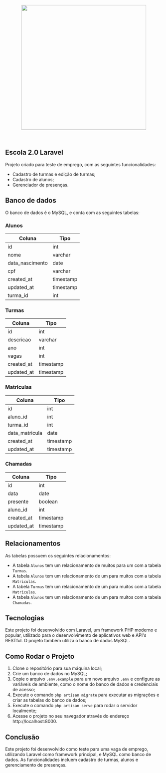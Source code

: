 <p align="center"><a href="https://laravel.com" target="_blank"><img src="https://raw.githubusercontent.com/laravel/art/master/logo-lockup/5%20SVG/2%20CMYK/1%20Full%20Color/laravel-logolockup-cmyk-red.svg" width="400"></a></p>
<br>

## Escola 2.0 Laravel

Projeto criado para teste de emprego, com as seguintes funcionalidades:

- Cadastro de turmas e edição de turmas;
- Cadastro de alunos;
- Gerenciador de presenças.

## Banco de dados

O banco de dados é o MySQL, e conta com as seguintes tabelas:

### Alunos

| Coluna        | Tipo       |
| ------------- | ---------- |
| id            | int        |
| nome          | varchar    |
| data_nascimento | date      |
| cpf           | varchar    |
| created_at    | timestamp  |
| updated_at    | timestamp  |
| turma_id      | int        |

### Turmas

| Coluna        | Tipo       |
| ------------- | ---------- |
| id            | int        |
| descricao     | varchar    |
| ano           | int        |
| vagas         | int        |
| created_at    | timestamp  |
| updated_at    | timestamp  |

### Matriculas

| Coluna        | Tipo       |
| ------------- | ---------- |
| id            | int        |
| aluno_id      | int        |
| turma_id      | int        |
| data_matricula| date       |
| created_at    | timestamp  |
| updated_at    | timestamp  |

### Chamadas

| Coluna        | Tipo       |
| ------------- | ---------- |
| id            | int        |
| data          | date       |
| presente      | boolean    |
| aluno_id      | int        |
| created_at    | timestamp  |
| updated_at    | timestamp  |

## Relacionamentos

As tabelas possuem os seguintes relacionamentos:

- A tabela `Alunos` tem um relacionamento de muitos para um com a tabela `Turmas`.
- A tabela `Alunos` tem um relacionamento de um para muitos com a tabela `Matriculas`.
- A tabela `Turmas` tem um relacionamento de um para muitos com a tabela `Matriculas`.
- A tabela `Alunos` tem um relacionamento de um para muitos com a tabela `Chamadas`.

## Tecnologias

Este projeto foi desenvolvido com Laravel, um framework PHP moderno e popular, utilizado para o desenvolvimento de aplicativos web e API's RESTful. O projeto também utiliza o banco de dados MySQL.


## Como Rodar o Projeto

1. Clone o repositório para sua máquina local;
2. Crie um banco de dados no MySQL;
3. Copie o arquivo `.env.example` para um novo arquivo `.env` e configure as variáveis de ambiente, como o nome do banco de dados e credenciais de acesso;
4. Execute o comando `php artisan migrate` para executar as migrações e criar as tabelas do banco de dados;
5. Execute o comando `php artisan serve` para rodar o servidor localmente;
6. Acesse o projeto no seu navegador através do endereço http://localhost:8000.

## Conclusão

Este projeto foi desenvolvido como teste para uma vaga de emprego, utilizando Laravel como framework principal, e MySQL como banco de dados. As funcionalidades incluem cadastro de turmas, alunos e gerenciamento de presenças.
